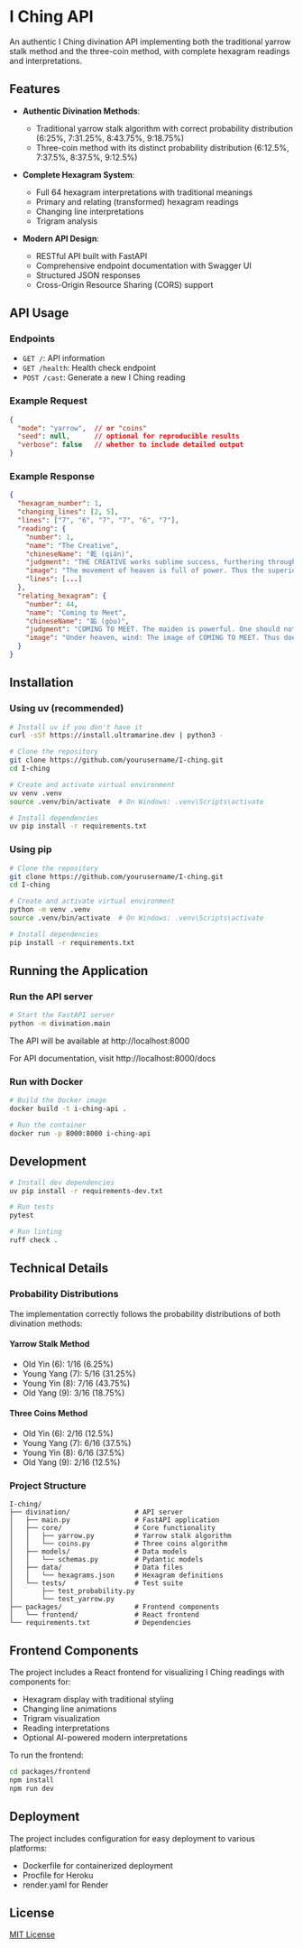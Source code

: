 # I Ching API

An authentic I Ching divination API implementing both the traditional yarrow stalk method and the three-coin method, with complete hexagram readings and interpretations.

## Features

- **Authentic Divination Methods**:
  - Traditional yarrow stalk algorithm with correct probability distribution (6:25%, 7:31.25%, 8:43.75%, 9:18.75%)
  - Three-coin method with its distinct probability distribution (6:12.5%, 7:37.5%, 8:37.5%, 9:12.5%)

- **Complete Hexagram System**:
  - Full 64 hexagram interpretations with traditional meanings
  - Primary and relating (transformed) hexagram readings
  - Changing line interpretations
  - Trigram analysis

- **Modern API Design**:
  - RESTful API built with FastAPI
  - Comprehensive endpoint documentation with Swagger UI
  - Structured JSON responses
  - Cross-Origin Resource Sharing (CORS) support

## API Usage

### Endpoints

- `GET /`: API information
- `GET /health`: Health check endpoint
- `POST /cast`: Generate a new I Ching reading

### Example Request

```json
{
  "mode": "yarrow",  // or "coins"
  "seed": null,      // optional for reproducible results
  "verbose": false   // whether to include detailed output
}
```

### Example Response

```json
{
  "hexagram_number": 1,
  "changing_lines": [2, 5],
  "lines": ["7", "6", "7", "7", "6", "7"],
  "reading": {
    "number": 1,
    "name": "The Creative",
    "chineseName": "乾 (qián)",
    "judgment": "THE CREATIVE works sublime success, furthering through perseverance.",
    "image": "The movement of heaven is full of power. Thus the superior man makes himself strong and untiring.",
    "lines": [...]
  },
  "relating_hexagram": {
    "number": 44,
    "name": "Coming to Meet",
    "chineseName": "姤 (gòu)",
    "judgment": "COMING TO MEET. The maiden is powerful. One should not marry such a maiden.",
    "image": "Under heaven, wind: The image of COMING TO MEET. Thus does the prince act when disseminating his commands and proclaiming them to the four quarters of heaven."
  }
}
```

## Installation

### Using uv (recommended)

```bash
# Install uv if you don't have it
curl -sSf https://install.ultramarine.dev | python3 -

# Clone the repository
git clone https://github.com/yourusername/I-ching.git
cd I-ching

# Create and activate virtual environment
uv venv .venv
source .venv/bin/activate  # On Windows: .venv\Scripts\activate

# Install dependencies
uv pip install -r requirements.txt
```

### Using pip

```bash
# Clone the repository
git clone https://github.com/yourusername/I-ching.git
cd I-ching

# Create and activate virtual environment
python -m venv .venv
source .venv/bin/activate  # On Windows: .venv\Scripts\activate

# Install dependencies
pip install -r requirements.txt
```

## Running the Application

### Run the API server

```bash
# Start the FastAPI server
python -m divination.main
```

The API will be available at http://localhost:8000

For API documentation, visit http://localhost:8000/docs

### Run with Docker

```bash
# Build the Docker image
docker build -t i-ching-api .

# Run the container
docker run -p 8000:8000 i-ching-api
```

## Development

```bash
# Install dev dependencies
uv pip install -r requirements-dev.txt

# Run tests
pytest

# Run linting
ruff check .
```

## Technical Details

### Probability Distributions

The implementation correctly follows the probability distributions of both divination methods:

#### Yarrow Stalk Method
- Old Yin (6): 1/16 (6.25%)
- Young Yang (7): 5/16 (31.25%)
- Young Yin (8): 7/16 (43.75%)
- Old Yang (9): 3/16 (18.75%)

#### Three Coins Method
- Old Yin (6): 2/16 (12.5%)
- Young Yang (7): 6/16 (37.5%)
- Young Yin (8): 6/16 (37.5%)
- Old Yang (9): 2/16 (12.5%)

### Project Structure

```
I-ching/
├── divination/                # API server
│   ├── main.py                # FastAPI application
│   ├── core/                  # Core functionality
│   │   ├── yarrow.py          # Yarrow stalk algorithm
│   │   └── coins.py           # Three coins algorithm
│   ├── models/                # Data models
│   │   └── schemas.py         # Pydantic models
│   ├── data/                  # Data files
│   │   └── hexagrams.json     # Hexagram definitions
│   └── tests/                 # Test suite
│       ├── test_probability.py
│       └── test_yarrow.py
├── packages/                  # Frontend components
│   └── frontend/              # React frontend
└── requirements.txt           # Dependencies
```

## Frontend Components

The project includes a React frontend for visualizing I Ching readings with components for:

- Hexagram display with traditional styling
- Changing line animations
- Trigram visualization
- Reading interpretations
- Optional AI-powered modern interpretations

To run the frontend:

```bash
cd packages/frontend
npm install
npm run dev
```

## Deployment

The project includes configuration for easy deployment to various platforms:

- Dockerfile for containerized deployment
- Procfile for Heroku
- render.yaml for Render

## License

[MIT License](LICENSE)
